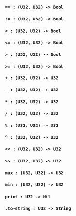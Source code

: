 ### `== : (U32, U32) -> Bool`

### `!= : (U32, U32) -> Bool`

### `< : (U32, U32) -> Bool`

### `<= : (U32, U32) -> Bool`

### `> : (U32, U32) -> Bool`

### `>= : (U32, U32) -> Bool`

### `+ : (U32, U32) -> U32`

### `- : (U32, U32) -> U32`

### `* : (U32, U32) -> U32`

### `/ : (U32, U32) -> U32`

### `% : (U32, U32) -> U32`

### `^ : (U32, U32) -> U32`

### `<< : (U32, U32) -> U32`

### `>> : (U32, U32) -> U32`

### `max : (U32, U32) -> U32`

### `min : (U32, U32) -> U32`

### `print : U32 -> Nil`

### `.to-string : U32 -> String`
